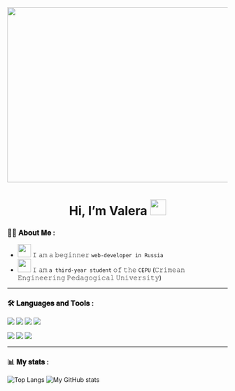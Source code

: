 <div align=center>
 <img src="https://media.tenor.com/i3lImBg2UEQAAAAd/scaler-create-impact.gif" height=400px width=600px />
</div>

<h1 align="center">Hi, I’m Valera <img src="https://github.com/blackcater/blackcater/raw/main/images/Hi.gif" height="36"/></h1>

### :man_technologist: 𝐀𝐛𝐨𝐮𝐭 𝐌𝐞 :
- <img src = "https://cdn-0.emojis.wiki/emoji-pics/google/man-technologist-google.png" height = 30px> 𝙸 𝚊𝚖 𝚊 𝚋𝚎𝚐𝚒𝚗𝚗𝚎𝚛 `𝚠𝚎𝚋-𝚍𝚎𝚟𝚎𝚕𝚘𝚙𝚎𝚛 in Russia `
- <img src = "https://images.emojiterra.com/google/android-10/512px/1f468-1f3fb-1f393.png" height = 30px> 𝙸 𝚊𝚖 `𝚊 third-𝚢𝚎𝚊𝚛 𝚜𝚝𝚞𝚍𝚎𝚗𝚝` 𝚘𝚏 𝚝𝚑𝚎 `CEPU` (𝙲𝚛𝚒𝚖𝚎𝚊𝚗 𝙴𝚗𝚐𝚒𝚗𝚎𝚎𝚛𝚒𝚗𝚐 𝙿𝚎𝚍𝚊𝚐𝚘𝚐𝚒𝚌𝚊𝚕 𝚄𝚗𝚒𝚟𝚎𝚛𝚜𝚒𝚝𝚢)

<hr />

### :hammer_and_wrench: 𝐋𝐚𝐧𝐠𝐮𝐚𝐠𝐞𝐬 𝐚𝐧𝐝 𝐓𝐨𝐨𝐥𝐬 :

<p><img src = "https://img.shields.io/badge/html5-%23E34F26.svg?style=for-the-badge&logo=html5&logoColor=white"/> <img src = "https://img.shields.io/badge/css3-%231572B6.svg?style=for-the-badge&logo=css3&logoColor=white"/> <img src = "https://img.shields.io/badge/javascript-%23323330.svg?style=for-the-badge&logo=javascript&logoColor=%23F7DF1E"/>
<img src = "https://img.shields.io/badge/react-%2320232a.svg?style=for-the-badge&logo=react&logoColor=%2361DAFB"/> <p>
<p><img src = "https://img.shields.io/badge/Windows-2E8B57?style=for-the-badge&logo=windows&logoColor=white"/> 
<img src = "https://img.shields.io/badge/git-%23F05033.svg?style=for-the-badge&logo=git&logoColor=white"/> 
<img src = "https://img.shields.io/badge/Visual%20Studio%20Code-0078d7.svg?style=for-the-badge&logo=visual-studio-code&logoColor=white"/> 
</p>

<hr />

### :bar_chart: 𝐌𝐲 𝐬𝐭𝐚𝐭𝐬 :

![Top Langs](https://github-readme-stats.vercel.app/api/top-langs/?username=OmRakerz&theme=vision-friendly-dark) 
![My GitHub stats](https://github-readme-stats.vercel.app/api?username=OmRakerz&show_icons=true&theme=highcontrast)
